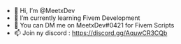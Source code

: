 - 👋 Hi, I’m @MeetxDev
- 🌱 I’m currently learning Fivem Development
- 💞️ You can DM me on MeetxDev#0421 for Fivem Scripts
- 📫 Join ny discord : https://discord.gg/AquwCR3CQb

<!---
MeetxDev/MeetxDev is a ✨ special ✨ repository because its `README.md` (this file) appears on your GitHub profile.
You can click the Preview link to take a look at your changes.
--->
